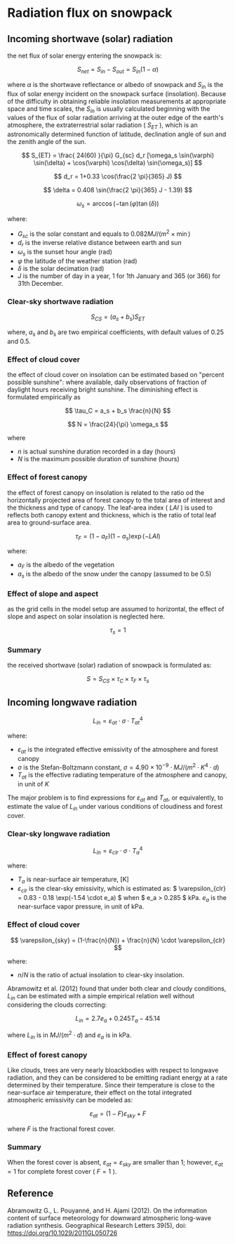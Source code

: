 # Radiation flux on snowpack

## Incoming shortwave (solar) radiation
the net flux of solar energy entering the snowpack is:

$$
S_{net} = S_{in} - S_{out} = S_{in} (1 - \alpha)
$$

where $\alpha$ is the shortwave reflectance or albedo of snowpack and $S_{in}$ is the flux of solar energy incident on the snowpack surface (insolation). Because of the difficulty in obtaining reliable insolation measurements at appropriate space and time scales, the $S_{in}$ is usually calculated beginning with the values of the flux of solar radiation arriving at the outer edge of the earth's atmosphere, the extraterrestrial solar radiation ( $S_{ET}$ ), which is an astronomically determined function of latitude, declination angle of sun and the zenith angle of the sun. 

$$
S_{ET} = \frac{
    24(60)
}{\pi} G_{sc} d_r [\omega_s \sin(\varphi) \sin(\delta) + \cos(\varphi) \cos(\delta) \sin(\omega_s)]
$$

$$
d_r = 1+0.33 \cos(\frac{2 \pi}{365} J)
$$

$$
\delta = 0.408 \sin(\frac{2 \pi}{365} J - 1.39)
$$

$$
\omega_s = \arccos( - \tan(\varphi) \tan(\delta))
$$

where:
- $G_{sc}$ is the solar constant and equals to $0.082 MJ/(m^2 \times \min)$
- $d_r$ is the inverse relative distance between earth and sun
- $\omega_s$ is the sunset hour angle (rad)
- $\varphi$ the latitude of the weather station (rad)
- $\delta$ is the solar decimation (rad)
- $J$ is the number of day in a year, 1 for 1th January and 365 (or 366) for 31th December.

### Clear-sky shortwave radiation

$$
S_{CS} = (a_s + b_s) S_{ET}
$$

where, $a_s$ and $b_s$ are two empirical coefficients, with default values of 0.25 and 0.5.

### Effect of cloud cover
the effect of cloud cover on insolation can be estimated based on "percent possible sunshine": where available, daily observations of fraction of daylight hours receiving bright sunshine. The diminishing effect is formulated empirically as 

$$
\tau_C = a_s + b_s \frac{n}{N}
$$

$$
N = \frac{24}{\pi} \omega_s
$$

where
- $n$ is actual sunshine duration recorded in a day (hours)
- $N$ is the maximum possible duration of sunshine (hours)


### Effect of forest canopy
the effect of forest canopy on insolation is related to the ratio od the horizontally projected area of forest canopy to the total area of interest and the thickness and type of canopy. The leaf-area index ( $LAI$ ) is used to reflects both canopy extent and thickness, which is the ratio of total leaf area to ground-surface area. 

$$
\tau_F = (1-a_F) (1-a_s) \exp(-LAI)
$$

where:
- $a_F$ is the albedo of the vegetation
- $a_s$ is the albedo of the snow under the canopy (assumed to be 0.5)


### Effect of slope and aspect
as the grid cells in the model setup are assumed to horizontal, the effect of slope and aspect on solar insolation is neglected here.

$$
\tau_s = 1
$$

### Summary

the received shortwave (solar) radiation of snowpack is formulated as:

$$
S = S_{CS} \times \tau_C \times \tau_F \times \tau_s
$$

## Incoming longwave radiation 

$$
L_{in} = \varepsilon_{at} \cdot \sigma \cdot {T_{at}}^4
$$

where:
- $\varepsilon_{at}$ is the integrated effective emissivity of the atmosphere and forest canopy
- $\sigma$ is the Stefan-Boltzmann constant, $\sigma = 4.90 \times 10^{-9} \cdot MJ/(m^2 \cdot K^4 \cdot d)$
- $T_{at}$ is the effective radiating temperature of the atmosphere and canopy, in unit of $K$

The major problem is to find expressions for $\varepsilon_{at}$ and $T_{at}$, or equivalently, to estimate the value of $L_{in}$ under various conditions of cloudiness and forest cover.


### Clear-sky longwave radiation

$$
L_{in} = \varepsilon_{clr} \cdot \sigma \cdot {T_{a}}^4
$$

where:
- $T_{a}$ is near-surface air temperature, [K]
- $\varepsilon_{clr}$ is the clear-sky emissivity, which is estimated as: $ \varepsilon_{clr} = 0.83 - 0.18 \exp(-1.54 \cdot e_a) $ when $ e_a > 0.285 $ kPa. $e_a$ is the near-surface vapor pressure, in unit of kPa. 

### Effect of cloud cover

$$
\varepsilon_{sky} = (1-\frac{n}{N}) + \frac{n}{N} \cdot \varepsilon_{clr}
$$

where:
- $n/N$ is the ratio of actual insolation to clear-sky insolation. 

Abramowitz et al. (2012) found that under both clear and cloudy conditions, $L_{in}$ can be estimated with a simple empirical relation well without considering the clouds correcting:

$$
L_{in} = 2.7 e_a + 0.245 T_a - 45.14
$$

where $L_{in}$ is in $MJ/(m^2 \cdot d)$ and $e_a$ is in kPa.


### Effect of forest canopy

Like clouds, trees are very nearly bloackbodies with respect to longwave radiation, and they can be considered to be emitting radiant energy at a rate determined by their temperature. Since their temperature is close to the near-surface air temperature, their effect on the total integrated atmospheric emissivity can be modeled as:

$$
\varepsilon_{at} = (1-F) \varepsilon_{sky} + F
$$

where $F$ is the fractional forest cover.

### Summary

When the forest cover is absent, $\varepsilon_{at} = \varepsilon_{sky}$ are smaller than 1; however, $\varepsilon_{at} = 1$ for complete forest cover ( $F = 1$ ). 

## Reference

Abramowitz G., L. Pouyanné, and H. Ajami (2012). On the information content of surface meteorology for downward atmospheric long-wave radiation synthesis. Geographical Research Letters 39(5), doi: https://doi.org/10.1029/2011GL050726

